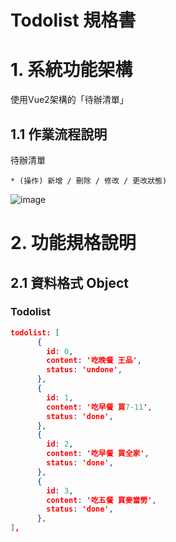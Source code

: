# Todolist 規格書

# 1. 系統功能架構
使用Vue2架構的「待辦清單」

## 1.1 作業流程說明

待辦清單

    * (操作) 新增 / 刪除 / 修改 / 更改狀態)
    
![image](https://user-images.githubusercontent.com/31063679/172515230-e645da5c-8e25-4882-a203-bd6f758e3c7c.png)


    
# 2. 功能規格說明

## 2.1 資料格式 Object

### Todolist
```json
todolist: [
      {
        id: 0,
        content: '吃晚餐 王品',
        status: 'undone',
      },
      {
        id: 1,
        content: '吃早餐 買7-11',
        status: 'done',
      },
      {
        id: 2,
        content: '吃早餐 買全家',
        status: 'done',
      },
      {
        id: 3,
        content: '吃五餐 買麥當勞',
        status: 'done',
      },
],
```
